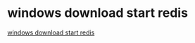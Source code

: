 # windows download start redis
[windows download start redis](https://aiwithcloud.com/2022/09/15/windows_download_start_redis/)